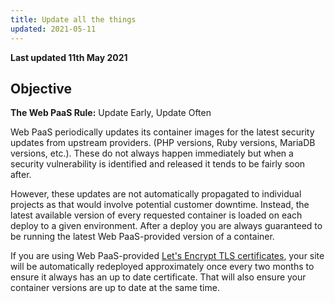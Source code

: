 ```yaml
---
title: Update all the things
updated: 2021-05-11
---
```


**Last updated 11th May 2021**


## Objective  

**The Web PaaS Rule:** Update Early, Update Often

Web PaaS periodically updates its container images for the latest security updates from upstream providers.  (PHP versions, Ruby versions, MariaDB versions, etc.).  These do not always happen immediately but when a security vulnerability is identified and released it tends to be fairly soon after.

However, these updates are not automatically propagated to individual projects as that would involve potential customer downtime.  Instead, the latest available version of every requested container is loaded on each deploy to a given environment.  After a deploy you are always guaranteed to be running the latest Web PaaS-provided version of a container.

If you are using Web PaaS-provided [Let's Encrypt TLS certificates](/pages/web_cloud/web_paas_powered_by_platform_sh/configuration-routes/https), your site will be automatically redeployed approximately once every two months to ensure it always has an up to date certificate.  That will also ensure your container versions are up to date at the same time.

